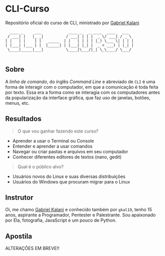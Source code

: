# CLI-Curso
Repositório oficial do curso de CLI, ministrado por [Gabriel Kalani](https://github.com/gkal19)

```
  ____ _     ___            ____ _   _ ____  ____   ___
 / ___| |   |_ _|          / ___| | | |  _ \/ ___| / _ \ 
| |   | |    | |   _____  | |   | | | | |_) \___ \| | | |
| |___| |___ | |  |_____| | |___| |_| |  _ < ___) | |_| |
 \____|_____|___|          \____|\___/|_| \_\____/ \___/ 
                                                         
```

## Sobre
A *linha de comando*, do inglês *Command Line* e abreviado de `CLI` é uma forma de interagir com o computador, em que a comunicação é toda feita por texto. 
Essa era a forma como se interagia com os computadores antes da popularização da interface gráfica, que faz uso de janelas, botões, menus, etc.

## Resultados

> O que vou ganhar fazendo este curso?

- Aprender a usar o Terminal ou Console
- Entender e aprender a usar comandos
- Navegar ou criar pastas e arquivos em seu computador
- Conhecer diferentes editores de textos (nano, gedit)

> Qual é o público alvo?
- Usuários novos do Linux e suas diversas distribuições
- Usuários do Windows que procuram migrar para o Linux

## Instrutor
Oi, me chamo [Gabriel Kalani](http://github.com/gkal19) e conhecido também por `gkal19`, tenho 15 anos, aspirante a Programador, Pentester e Palestrante.
Sou apaixonado por Ela, fotografia, JavaScript e um pouco de Python.

## Apostila

ALTERAÇÕES EM BREVE!!
